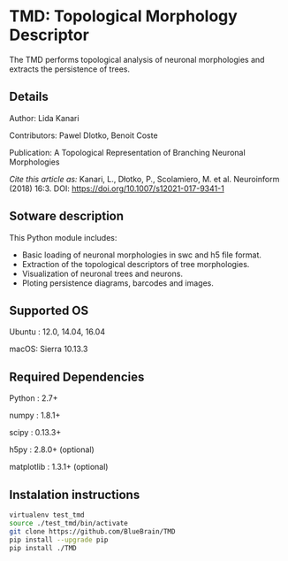 TMD: Topological Morphology Descriptor
========================================

The TMD performs topological analysis of neuronal morphologies and extracts the persistence of trees.

Details
---------
Author: Lida Kanari

Contributors: Pawel Dlotko, Benoit Coste

Publication: A Topological Representation of Branching Neuronal Morphologies

_Cite this article as:_
    Kanari, L., Dłotko, P., Scolamiero, M. et al. Neuroinform (2018) 16:3.
    DOI: <https://doi.org/10.1007/s12021-017-9341-1>

Sotware description
---------------------

This Python module includes: 

* Basic loading of neuronal morphologies in swc and h5 file format. 
* Extraction of the topological descriptors of tree morphologies.
* Visualization of neuronal trees and neurons.
* Ploting persistence diagrams, barcodes and images.

Supported OS
--------------

Ubuntu : 12.0, 14.04, 16.04

macOS: Sierra 10.13.3

Required Dependencies
---------------------

Python : 2.7+

numpy : 1.8.1+

scipy : 0.13.3+

h5py : 2.8.0+ (optional)

matplotlib : 1.3.1+ (optional)


Instalation instructions
--------------------------------

```bash
virtualenv test_tmd
source ./test_tmd/bin/activate
git clone https://github.com/BlueBrain/TMD
pip install --upgrade pip
pip install ./TMD
```
